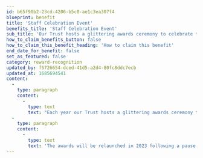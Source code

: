 ```yaml
---
id: b65f90b2-23cd-4206-b5c0-ae1c3ea307f4
blueprint: benefit
title: 'Staff Celebration Event'
benefits_title: 'Staff Celebration Event'
sub_title: 'Our Trust hosts a glittering awards ceremony to celebrate the dedication and achievements of our staff!'
how_to_claim_benefits_button: false
how_to_claim_this_benefit_heading: 'How to claim this benefit'
end_date_for_benefit: false
set_as_featured: false
category: reward-recognition
updated_by: f5726654-dced-41d5-a2d4-80fc8ddc7ecb
updated_at: 1685694541
content:
  -
    type: paragraph
    content:
      -
        type: text
        text: "Each year our Trust hosts a glittering awards ceremony to recognise and celebrate the dedication and achievements of staff across a number of different categories.\_"
  -
    type: paragraph
    content:
      -
        type: text
        text: 'The awards will be relaunched in 2023 following a pause during the Covid-19 pandemic.'
---
```

